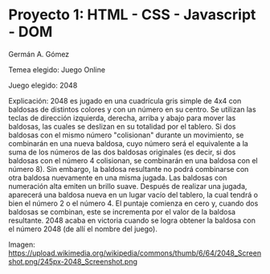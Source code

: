 # Proyecto 1:  HTML - CSS - Javascript - DOM

Germán A. Gómez

Temea elegido: Juego Online

Juego elegido: 2048

Explicación: 2048 es jugado en una cuadrícula gris simple de 4x4 con baldosas de distintos colores y con un número en su centro. Se utilizan las teclas de dirección izquierda, derecha, arriba y abajo para mover las baldosas, las cuales se deslizan en su totalidad por el tablero. Si dos baldosas con el mismo número "colisionan" durante un movimiento, se combinarán en una nueva baldosa, cuyo número será el equivalente a la suma de los números de las dos baldosas originales (es decir, si dos baldosas con el número 4 colisionan, se combinarán en una baldosa con el número 8). Sin embargo, la baldosa resultante no podrá combinarse con otra baldosa nuevamente en una misma jugada. Las baldosas con numeración alta emiten un brillo suave. Después de realizar una jugada, aparecerá una baldosa nueva en un lugar vacío del tablero, la cual tendrá o bien el número 2 o el número 4. El puntaje comienza en cero y, cuando dos baldosas se combinan, este se incrementa por el valor de la baldosa resultante. 2048 acaba en victoria cuando se logra obtener la baldosa con el número 2048 (de allí el nombre del juego). 

Imagen: https://upload.wikimedia.org/wikipedia/commons/thumb/6/64/2048_Screenshot.png/245px-2048_Screenshot.png
